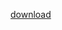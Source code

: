 [download](https://github.com/sbmali/3D_portfolio/assets/137095099/61b2e99e-322b-4c2a-bef7-f5336c7a3281)
